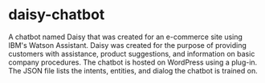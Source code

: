 # daisy-chatbot
A chatbot named Daisy that was created for an e-commerce site using IBM's Watson Assistant. Daisy was created for the purpose of providing customers with assistance, product suggestions, and information on basic company procedures. The chatbot is hosted on WordPress using a plug-in.
The JSON file lists the intents, entities, and dialog the chatbot is trained on.
